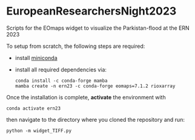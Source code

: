 # EuropeanResearchersNight2023

Scripts for the EOmaps widget to visualize the Parkistan-flood at the ERN 2023

To setup from scratch, the following steps are required:

- install [miniconda]() 

- install all required dependencies via:
  
  ```
  conda install -c conda-forge mamba
  mamba create -n ern23 -c conda-forge eomaps=7.1.2 rioxarray
  ```

Once the installation is complete, **activate** the environment with 

```
conda activate ern23
```

then navigate to the directory where you cloned the repository and run:

```
python -m widget_TIFF.py
```